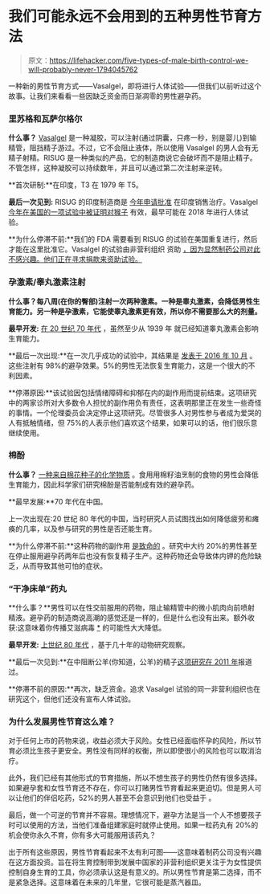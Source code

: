 # 我们可能永远不会用到的五种男性节育方法

> 原文：<https://lifehacker.com/five-types-of-male-birth-control-we-will-probably-never-1794045762>

一种新的男性节育方式——Vasalgel，即将进行人体试验——但我们以前听过这个故事。让我们来看看一些因缺乏资金而日渐凋零的男性避孕药。



### 里苏格和瓦萨尔格尔

**什么事？** [Vasalgel](https://www.parsemusfoundation.org/projects/vasalgel/vasalgel-faqs/) 是一种凝胶，可以注射(通过阴囊，只疼一秒，别是婴儿)到输精管，阻挡精子游过。不过，它不会阻止液体，所以使用 Vasalgel 的男人会有无精子射精。RISUG 是一种类似的产品，它的制造商说它会破坏而不是阻止精子。不管怎样，这种凝胶可以持续数年，并且可以通过第二次注射来逆转。

**首次研制:**在印度，T3 在 1979 年 T5。

**最后一次见到:** RISUG 的印度制造商是 [今年申请批准](https://www.bloomberg.com/news/features/2017-03-29/a-new-kind-of-male-birth-control-is-coming) 在印度销售治疗。Vasalgel [今年在美国的一项试验中被证明对猴子](https://bacandrology.biomedcentral.com/articles/10.1186/s12610-017-0048-9) 有效，最早可能在 2018 年进行人体试验。

**为什么停滞不前:**我们的 FDA 需要看到 RISUG 的试验在美国重复进行，然后才能在这里批准它。Vasalgel 的试验由非营利组织 资助 [，因为显然制药公司对此不感兴趣。他们正在寻求捐款来资助试验。](https://www.parsemusfoundation.org/projects/vasalgel/)

### 孕激素/睾丸激素注射

**什么事？每八周(在你的臀部)注射一次两种激素。一种是睾丸激素，会降低男性生育能力。另一种是孕激素，它能使睾丸激素更有效，所以你不需要那么大的剂量。**

**最早开发:** [在 20 世纪 70 年代](http://www.newmalecontraception.org/wp-content/uploads/2014/03/History-of-Male-Contraception.pdf) ，虽然至少从 1939 年 就已经知道睾丸激素会影响生育能力。

**最后一次出现:**在一次几乎成功的试验中，其结果是 [发表于 2016 年 10 月](https://academic.oup.com/jcem/article-lookup/doi/10.1210/jc.2016-2141#60435017) 。这些注射有 98%的避孕效果。5%的男性无法恢复生育能力，这是一个很大的不利因素。

**停滞原因:**该试验因包括情绪障碍和抑郁在内的副作用而提前结束。这项研究中的两家诊所对大多数令人担忧的副作用负有责任，这表明那里正在发生一些奇怪的事情。一个伦理委员会决定停止这项研究。尽管很多人对男性参与者成为爱哭的人有抵触情绪，但 75%的人表示他们喜欢这个结果，如果可以的话，他们很乐意继续使用。

### 棉酚

**什么事？** [一种来自棉花种子的化学物质](https://en.wikipedia.org/wiki/Gossypol) 。食用用棉籽油烹制的食物的男性会降低生育能力，因此科学家们研究棉酚是否能制成有效的避孕药。

**最早发展:**70 年代在中国。

上一次出现在:20 世纪 80 年代的中国，当时研究人员试图找出如何降低疲劳和瘫痪的几率，以及参与研究的男性是否还能生育。

**为什么停滞不前:**这种药物的副作用 [是致命的](https://www.ncbi.nlm.nih.gov/pubmed/9639146/) 。研究中大约 20%的男性甚至在停止服用避孕药两年后也没有恢复精子生产。这种药物还会导致体内钾的危险缺乏，从而导致其他可怕的症状。

### “干净床单”药丸

**什么事？**男性可以在性交前服用的药物，阻止输精管中的微小肌肉向前喷射精液。避孕药的制造商说高潮的感觉还是一样的，但是什么也没有出来。额外收获:这意味着你传播艾滋病毒 [*](http://vitals.lifehacker.com/1794048293) 的可能性大大降低。

**最早开发:** [上世纪 80 年代](https://www.newscientist.com/article/mg14519672-500-dry-orgasms-could-spawn-a-male-pill/) ，基于几十年的动物研究观察。

**最后一次见到:**在中阻断公羊(你知道，公羊)的精子[这项研究在 2011 年](https://www.parsemusfoundation.org/wp-content/uploads/2012/11/FOCI_Poster_Revised26Oct_Amobi_et_al.pdf)报道过。

**停滞不前的原因:**再次，缺乏资金。追求 Vasalgel 试验的同一非营利组织也在研究这个，但他们还没有宣布人体试验。

### 为什么发展男性节育这么难？

对于任何上市的药物来说，收益必须大于风险。女性已经面临怀孕的风险，所以节育必须比生孩子更安全。男性没有同样的权衡，所以即使很小的风险也可以取消治疗。

此外，我们已经有其他形式的节育措施，所以不想生孩子的男性仍然有很多选择。如果避孕套和女性节育还不存在，你可以打赌男性节育看起来更迫切。但是男人可以让他们的伴侣吃药，52%的男人甚至不会意识到他们也受益于 。

最后，做一个可逆的节育并不容易。理想情况下，避孕方法是当一个人不想要孩子时可以使用的方法，当他们准备组建家庭时就停止使用。如果一粒药丸有 20%的机会使你永久不育，你有多大可能服用该药丸？

出于所有这些原因，男性节育看起来不太有利可图——这意味着制药公司没有兴趣在这方面投资。旨在将生育控制带到发展中国家的非营利组织更关注于为女性提供控制自身生育的工具，你必须承认这是有意义的。所以男性节育是第二选择，而不是紧急选择。这意味着在未来的几年里，它很可能是蒸汽器皿。